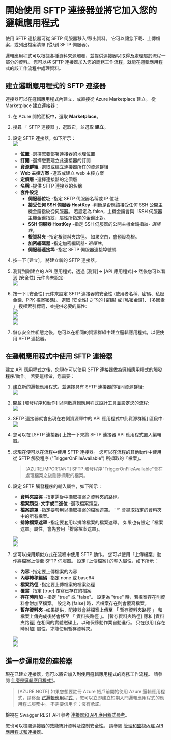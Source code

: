 <properties
    pageTitle="在 Logic Apps 中使用 SFTP 連接器 | Microsoft Azure App Service"
    description="如何建立並設定 SFTP 連接器或 API 應用程式，並在 Azure App Service 的邏輯應用程式中使用它"
    authors="anuragdalmia"
    manager="dwrede"
    editor=""
    services="app-service\logic"
    documentationCenter=""/>

<tags
    ms.service="app-service-logic"
    ms.workload="integration"
    ms.tgt_pltfrm="na"
    ms.devlang="na"
    ms.topic="article"
    ms.date="11/30/2015"
    ms.author="sameerch"/>

# 開始使用 SFTP 連接器並將它加入您的邏輯應用程式
使用 SFTP 連接器可從 SFTP 伺服器移入/移出資料。 它可以讓您下載、上傳檔案，或列出檔案清單 (從/到 SFTP 伺服器)。

邏輯應用程式可以根據各種資料來源觸發，並提供連接器以取得及處理屬於流程一部分的資料。 您可以將 SFTP 連接器加入您的商務工作流程，就能在邏輯應用程式的該工作流程中處理資料。 

## 建立邏輯應用程式的 SFTP 連接器 ##
連接器可以在邏輯應用程式內建立，或直接從 Azure Marketplace 建立。 從 Marketplace 建立連接器：  

1. 在 Azure 開始面板中，選取 **Marketplace**。
2. 搜尋 「 SFTP 連接器 」，選取它，並選取 **建立**。
3. 設定 SFTP 連接器，如下所示：  
![][1]
    - **位置** -選擇您要部署連接器的地理位置
    - **訂閱** -選擇您要建立此連接器的訂閱
    - **資源群組** -選取或建立連接器所在的資源群組
    - **Web 主控方案** -選取或建立 web 主控方案
    - **定價層** -選擇連接器的定價層
    - **名稱** -提供 SFTP 連接器的名稱
    - **套件設定**
        - **伺服器位址** -指定 SFTP 伺服器名稱或 IP 位址
        - **接受任何 SSH 伺服器 HostKey** -判斷是否應該接受任何 SSH 公開主機金鑰指紋從伺服器。 若設定為 false，主機金鑰會與「SSH 伺服器主機金鑰指紋」屬性所指定的金鑰比對。
        - **SSH 伺服器 HostKey** -指定 SSH 伺服器的公開主機金鑰指紋- *選擇性*。
        - **根資料夾** -指定根資料夾路徑。  如果空白，會預設為根。
        - **加密編碼器** -指定加密編碼器- *選擇性*。
        - **伺服器連接埠** -指定 SFTP 伺服器連接埠號碼
4. 按一下 [建立]。 將建立新的 SFTP 連接器。

5. 瀏覽到剛建立的 API 應用程式，透過 [瀏覽]-> [API 應用程式]-> <Name of the API App just created> 然後您可以看到 [安全性] 元件尚未設定:  
![][2]
6. 按一下 [安全性] 元件來設定 SFTP 連接器的安全性 (使用者名稱、密碼、私密金鑰、PPK 檔案密碼)。
選取 [安全性] 之下的 [密碼] 或 [私密金鑰]、 [多因素 」 授權索引標籤，並提供必要的屬性:  
![][3]  
![][4]  
![][5]  
6. 儲存安全性組態之後，您可以在相同的資源群組中建立邏輯應用程式，以便使用 SFTP 連接器。

## 在邏輯應用程式中使用 SFTP 連接器 ##
建立 API 應用程式之後，您現在可以使用 SFTP 連接器做為邏輯應用程式的觸發程序/動作。 若要這樣做，您需要：

1.  建立新的邏輯應用程式，並選擇具有 SFTP 連接器的相同資源群組:  
![][6]
2.  開啟 [觸發程序和動作] 以開啟邏輯應用程式設計工具並設定您的流程:  
![][7]
3.  SFTP 連接器就會出現在右側資源庫中的 API 應用程式中此資源群組] 區段中:  
![][8]
4.  您可以在 [SFTP 連接器] 上按一下來將 SFTP 連接器 API 應用程式置入編輯器。

5.  您現在便可以在流程中使用 SFTP 連接器。 您可以在流程的其他動作中使用從 SFTP 觸發程序 ("TriggerOnFileAvailable") 所擷取的「檔案」。

    > [AZURE.IMPORTANT] SFTP 觸發程序"TriggerOnFileAvailable"會在處理檔案之後刪除擷取的檔案。

6.  設定 SFTP 觸發程序的輸入屬性，如下所示：

    - **資料夾路徑** -指定需從中擷取檔案之資料夾的路徑。
    - **檔案類型: 文字或二進位** -選取檔案類型。
    - **檔案遮罩** -指定要套用以擷取檔案的檔案遮罩。 ' *' 會擷取指定的資料夾中的所有檔案。
    - **排除檔案遮罩** -指定要套用以排除檔案的檔案遮罩。 如果也有設定「檔案遮罩」屬性，會先套用「排除檔案遮罩」。


    ![][9]  
    ![][10]

7.  您可以採用類似方式在流程中使用 SFTP 動作。 您可以使用「上傳檔案」動作將檔案上傳至 SFTP 伺服器。 設定 [上傳檔案] 的輸入屬性，如下所示：

    - **內容** -指定要上傳檔案的內容
    - **內容轉移編碼** -指定 none 或 base64
    - **檔案路徑** -指定要上傳檔案的檔案路徑
    - **覆寫** -指定 [true] 覆寫已存在的檔案
    - **存在時附加** - 指定 "true" 或 "false"。 設定為 "true" 時，若檔案存在則資料會附加至檔案。 設定為 [false] 時，若檔案存在則會覆寫檔案。
    - **暫存資料夾** -如果提供，配接器會將檔案上傳至 「 暫存資料夾路徑 」 和檔案上傳完成後將會移至 「 資料夾路徑 」。 [暫存資料夾路徑] 應和 [資料夾路徑] 在相同的實體磁碟上，以確保移動作業自動進行。 只在啟用 [存在時附加] 屬性，才能使用暫存資料夾。

    ![][11]  
    ![][12]

## 進一步運用您的連接器
現在已建立連接器，您可以將它加入到使用邏輯應用程式的商務工作流程。 請參閱 [什麼是邏輯應用程式?](app-service-logic-what-are-logic-apps.md)。

>[AZURE.NOTE] 如果您想要註冊 Azure 帳戶前開始使用 Azure 邏輯應用程式，請移至 [試邏輯應用程式](https://tryappservice.azure.com/?appservice=logic), ，您可以立即建立短期入門邏輯應用程式的應用程式服務中。 不需要信用卡；沒有承諾。

檢視在 Swagger REST API 參考 [連接器和 API 應用程式參考](http://go.microsoft.com/fwlink/p/?LinkId=529766)。

您也可以檢閱連接器的效能統計資料及控制安全性。 請參閱 [管理和監視內建 API 應用程式和連接器](app-service-logic-monitor-your-connectors.md)。


<!-- Image reference -->
[1]: ./media/app-service-logic-connector-sftp/img1.PNG
[2]: ./media/app-service-logic-connector-sftp/img2.PNG
[3]: ./media/app-service-logic-connector-sftp/img3.PNG
[4]: ./media/app-service-logic-connector-sftp/img4.PNG
[5]: ./media/app-service-logic-connector-sftp/img5.PNG
[6]: ./media/app-service-logic-connector-sftp/img6.PNG
[7]: ./media/app-service-logic-connector-sftp/img7.png
[8]: ./media/app-service-logic-connector-sftp/img8.png
[9]: ./media/app-service-logic-connector-sftp/img9.PNG
[10]: ./media/app-service-logic-connector-sftp/img10.PNG
[11]: ./media/app-service-logic-connector-sftp/img11.PNG
[12]: ./media/app-service-logic-connector-sftp/img12.PNG

